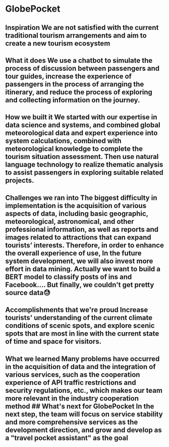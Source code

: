 # GlobePocket

## Inspiration We are not satisfied with the current traditional tourism arrangements and aim to create a new tourism ecosystem  

## What it does We use a chatbot to simulate the process of discussion between passengers and tour guides, increase the experience of passengers in the process of arranging the itinerary, and reduce the process of exploring and collecting information on the journey.  

## How we built it We started with our expertise in data science and systems, and combined global meteorological data and expert experience into system calculations, combined with meteorological knowledge to complete the tourism situation assessment. Then use natural language technology to realize thematic analysis to assist passengers in exploring suitable related projects.   

## Challenges we ran into The biggest difficulty in implementation is the acquisition of various aspects of data, including basic geographic, meteorological, astronomical, and other professional information, as well as reports and images related to attractions that can expand tourists’ interests. Therefore, in order to enhance the overall experience of use, In the future system development, we will also invest more effort in data mining.  Actually we want to build a BERT model to classify posts of ins and Facebook…. But finally, we couldn't get pretty source data😓    

## Accomplishments that we're proud  Increase tourists' understanding of the current climate conditions of scenic spots, and explore scenic spots that are most in line with the current state of time and space for visitors.  

## What we learned Many problems have occurred in the acquisition of data and the integration of various services, such as the cooperation experience of API traffic restrictions and security regulations, etc., which makes our team more relevant in the industry cooperation method  ## What's next for GlobePocket In the next step, the team will focus on service stability and more comprehensive services as the development direction, and grow and develop as a "travel pocket assistant" as the goal
